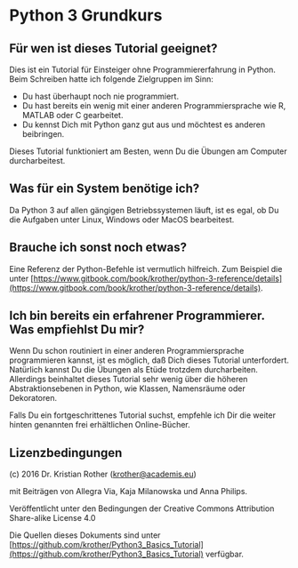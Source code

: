 
# Python 3 Grundkurs

## Für wen ist dieses Tutorial geeignet?

Dies ist ein Tutorial für Einsteiger ohne Programmiererfahrung in Python. Beim Schreiben hatte ich folgende Zielgruppen im Sinn:

* Du hast überhaupt noch nie programmiert.
* Du hast bereits ein wenig mit einer anderen Programmiersprache wie R, MATLAB oder C gearbeitet.
* Du kennst Dich mit Python ganz gut aus und möchtest es anderen beibringen.

Dieses Tutorial funktioniert am Besten, wenn Du die Übungen am Computer durcharbeitest.

## Was für ein System benötige ich?

Da Python 3 auf allen gängigen Betriebssystemen läuft, ist es egal, ob Du die Aufgaben unter Linux, Windows oder MacOS bearbeitest. 

## Brauche ich sonst noch etwas?

Eine Referenz der Python-Befehle ist vermutlich hilfreich. Zum Beispiel die unter [https://www.gitbook.com/book/krother/python-3-reference/details](https://www.gitbook.com/book/krother/python-3-reference/details).

## Ich bin bereits ein erfahrener Programmierer. Was empfiehlst Du mir?

Wenn Du schon routiniert in einer anderen Programmiersprache programmieren kannst, ist es möglich, daß Dich dieses Tutorial unterfordert. Natürlich kannst Du die Übungen als Etüde trotzdem durcharbeiten. Allerdings beinhaltet dieses Tutorial sehr wenig über die höheren Abstraktionsebenen in Python, wie Klassen, Namensräume oder Dekoratoren.

Falls Du ein fortgeschrittenes Tutorial suchst, empfehle ich Dir die weiter hinten genannten frei erhältlichen Online-Bücher.


## Lizenzbedingungen

(c) 2016 Dr. Kristian Rother (krother@academis.eu)

mit Beiträgen von Allegra Via, Kaja Milanowska und Anna Philips.

Veröffentlicht unter den Bedingungen der Creative Commons Attribution Share-alike License 4.0

Die Quellen dieses Dokuments sind unter [https://github.com/krother/Python3_Basics_Tutorial](https://github.com/krother/Python3_Basics_Tutorial) verfügbar.
